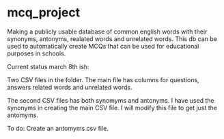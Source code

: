 # mcq_project
Making a publicly usable database of common english words with their synonyms, antonyms, realated words and unrelated words. This db can be used to automatically create
MCQs that can be used for educational purposes in schools.


Current status march 8th ish:

Two CSV files in the folder.
The main file has columns for questions, answers related words and unrelated words.

The second CSV files has both synomyms and antonyms. I have used the synonyms  in creating the main CSV file. I will modify this file to get just the antomyms.


To do: Create an antomyms csv file.

